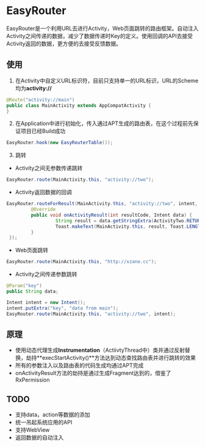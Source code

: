 

# EasyRouter

EasyRouter是一个利用URL去进行Activity，Web页面跳转的路由框架。自动注入Activity之间传递的数据，减少了数据传递时Key的定义。使用回调的API去接受Activity返回的数据，更方便的去接受反馈数据。

## 使用

1. 在Activity中自定义URL标识符，目前只支持单一的URL标识，URL的Scheme均为**activity://**

```java
@Route("activity://main")
public class MainActivity extends AppCompatActivity {
}
```

2. 在Application中进行初始化，传入通过APT生成的路由表，在这个过程前先保证项目已经Build成功

```java
EasyRouter.hook(new EasyRouterTable());
```

3. 跳转

+ Activity之间无参数传递跳转

```java
EasyRouter.route(MainActivity.this, "activity://two");
```

+ Activity返回数据的回调

```java
EasyRouter.routeForResult(MainActivity.this, "activity://two", intent, REQUEST_CODE, new OnActivityResultListener() {
         @Override
         public void onActivityResult(int resultCode, Intent data) {
                  String result = data.getStringExtra(ActivityTwo.RETURN_DATA);
                  Toast.makeText(MainActivity.this, result, Toast.LENGTH_SHORT).show();
         }
 });
```

+ Web页面跳转

```java
EasyRouter.route(MainActivity.this, "http://xzane.cc");
```

+ Activity之间传递参数跳转

```java
@Param("key")
public String data;
```

```java
Intent intent = new Intent();
intent.putExtra("key", "data from main");
EasyRouter.route(MainActivity.this, "activity://two", intent);
```

## 原理

+ 使用动态代理生成**Instrumentation**（ActiivtyThread中）类并通过反射替换，劫持**execStartActivity()**方法达到动态查找路由表并进行跳转的效果
+ 所有的参数注入以及路由表的代码生成均通过APT完成
+ onActivityResult方法的劫持是通过生成Fragment达到的，借鉴了RxPermission

## TODO

+ 支持data，action等数据的添加
+ 统一吊起系统应用的API
+ 支持WebView
+ 返回数据的自动注入
